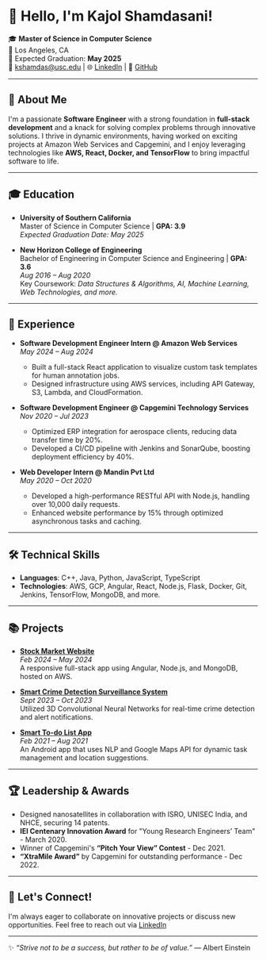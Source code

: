 # 👋 Hello, I'm Kajol Shamdasani!

🎓 **Master of Science in Computer Science**  
📍 Los Angeles, CA  
🌟 Expected Graduation: **May 2025**  
📧 [kshamdas@usc.edu](mailto:kshamdas@usc.edu) | 🌐 [LinkedIn](https://linkedin.com/in/kajol-shamdasani) | 🐙 [GitHub](https://github.com/kshamdas)

---

## 🚀 About Me

I'm a passionate **Software Engineer** with a strong foundation in **full-stack development** and a knack for solving complex problems through innovative solutions. I thrive in dynamic environments, having worked on exciting projects at Amazon Web Services and Capgemini, and I enjoy leveraging technologies like **AWS, React, Docker, and TensorFlow** to bring impactful software to life.

---

## 🎓 Education

- **University of Southern California**  
  Master of Science in Computer Science | **GPA: 3.9**  
  *Expected Graduation Date: May 2025*

- **New Horizon College of Engineering**  
  Bachelor of Engineering in Computer Science and Engineering | **GPA: 3.6**  
  *Aug 2016 – Aug 2020*  
  Key Coursework: *Data Structures & Algorithms, AI, Machine Learning, Web Technologies, and more.*

---

## 💼 Experience

- **Software Development Engineer Intern @ Amazon Web Services**  
  *May 2024 – Aug 2024*  
  - Built a full-stack React application to visualize custom task templates for human annotation jobs.
  - Designed infrastructure using AWS services, including API Gateway, S3, Lambda, and CloudFormation.

- **Software Development Engineer @ Capgemini Technology Services**  
  *Nov 2020 – Jul 2023*  
  - Optimized ERP integration for aerospace clients, reducing data transfer time by 20%.
  - Developed a CI/CD pipeline with Jenkins and SonarQube, boosting deployment efficiency by 40%.

- **Web Developer Intern @ Mandin Pvt Ltd**  
  *May 2020 – Oct 2020*  
  - Developed a high-performance RESTful API with Node.js, handling over 10,000 daily requests.
  - Enhanced website performance by 15% through optimized asynchronous tasks and caching.

---

## 🛠️ Technical Skills

- **Languages**: C++, Java, Python, JavaScript, TypeScript  
- **Technologies**: AWS, GCP, Angular, React, Node.js, Flask, Docker, Git, Jenkins, TensorFlow, MongoDB, and more.

---

## 📚 Projects

- **[Stock Market Website](#)**  
  *Feb 2024 – May 2024*  
  A responsive full-stack app using Angular, Node.js, and MongoDB, hosted on AWS.

- **[Smart Crime Detection Surveillance System](#)**  
  *Sept 2023 – Oct 2023*  
  Utilized 3D Convolutional Neural Networks for real-time crime detection and alert notifications.

- **[Smart To-do List App](#)**  
  *Feb 2021 – Aug 2021*  
  An Android app that uses NLP and Google Maps API for dynamic task management and location suggestions.

---

## 🏆 Leadership & Awards

- Designed nanosatellites in collaboration with ISRO, UNISEC India, and NHCE, securing 14 patents.
- **IEI Centenary Innovation Award** for "Young Research Engineers’ Team" - March 2020.
- Winner of Capgemini's **“Pitch Your View” Contest** - Dec 2021.
- **“XtraMile Award”** by Capgemini for outstanding performance - Dec 2022.

---

## 🌱 Let's Connect!

I'm always eager to collaborate on innovative projects or discuss new opportunities. Feel free to reach out via [LinkedIn](https://linkedin.com/in/kajol-shamdasani)

---

✨ *“Strive not to be a success, but rather to be of value.”* — Albert Einstein
